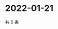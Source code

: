 # 2022-01-21

共 0 条

<!-- BEGIN WEIBO -->
<!-- 最后更新时间 Fri Jan 21 2022 02:00:51 GMT+0800 (China Standard Time) -->

<!-- END WEIBO -->
